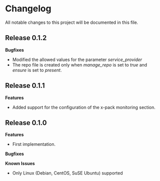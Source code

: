 # Changelog

All notable changes to this project will be documented in this file.

## Release 0.1.2

**Bugfixes**

- Modified the allowed values for the parameter *service_provider*
- The repo file is created only when *manage_repo* is set to *true* and *ensure* is set to *present*.

## Release 0.1.1

**Features**

- Added support for the configuration of the x-pack monitoring section.

## Release 0.1.0

**Features**

- First implementation.

**Bugfixes**

**Known Issues**

- Only Linux (Debian, CentOS, SuSE Ubuntu) supported
